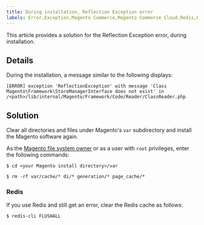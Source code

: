 ```yaml
---
title: During installation, Reflection Exception error
labels: Error,Exception,Magento Commerce,Magento Commerce Cloud,Redis,Reflection,cache,how to,installation
---
```


This article provides a solution for the Reflection Exception error, during installation.

## Details

During the installation, a message similar to the following displays:

<pre><code class="language-php">[ERROR] exception 'ReflectionException' with message 'Class Magento\Framework\StoreManagerInterface does not exist' in /&lt;path>/lib/internal/Magento/Framework/Code/Reader/ClassReader.php</code></pre>

## Solution

Clear all directories and files under Magento's `` var `` subdirectory and install the Magento software again.

As the [Magento file system owner](https://devdocs.magento.com/guides/v2.3/install-gde/prereq/file-sys-perms-over.html) or as a user with `` root `` privileges, enter the following commands:

<pre><code class="language-bash">$ cd &lt;your Magento install directory>/var</code></pre>

<pre><code class="language-bash">$ rm -rf var/cache/* di/* generation/* page_cache/*</code></pre>

### Redis

If you use Redis and still get an error, clear the Redis cache as follows:

<pre><code class="language-bash">$ redis-cli FLUSHALL</code></pre>